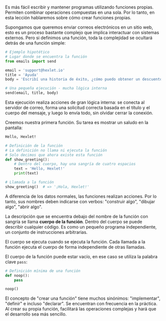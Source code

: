 
Es más fácil escribir y mantener programas utilizando funciones propias. Permiten combinar operaciones compuestas en una sola. Por lo tanto, en esta lección hablaremos sobre cómo crear funciones propias.

Supongamos que queremos enviar correos electrónicos en un sitio web, esto es un proceso bastante complejo que implica interactuar con sistemas externos. Pero si definimos una función, toda la complejidad se ocultará detrás de una función simple:

```python
# Ejemplo hipotético
# Lugar donde se encuentra la función
from emails import send

email = 'support@hexlet.io'
title = 'Ayuda'
body = 'Escribí una historia de éxito, ¿cómo puedo obtener un descuento?'

# Una pequeña ejecución - mucha lógica interna
send(email, title, body)
```

Esta ejecución realiza acciones de gran lógica interna: se conecta al servidor de correo, forma una solicitud correcta basada en el título y el cuerpo del mensaje, y luego lo envía todo, sin olvidar cerrar la conexión.

Creemos nuestra primera función. Su tarea es mostrar un saludo en la pantalla:

```bash
Hello, Hexlet!
```

```python
# Definición de la función
# La definición no llama ni ejecuta la función
# Solo decimos que ahora existe esta función
def show_greeting():
    # Dentro del cuerpo, hay una sangría de cuatro espacios
    text = 'Hello, Hexlet!'
    print(text)

# Llamada a la función
show_greeting()  # => '¡Hola, Hexlet!'
```


A diferencia de los datos normales, las funciones realizan acciones. Por lo tanto, sus nombres deben indicarse con verbos: "construir algo", "dibujar algo", "abrir algo".

La descripción que se encuentra debajo del nombre de la función con sangría se llama **cuerpo de la función**. Dentro del cuerpo se puede describir cualquier código. Es como un pequeño programa independiente, un conjunto de instrucciones arbitrarias.

El cuerpo se ejecuta cuando se ejecuta la función. Cada llamada a la función ejecuta el cuerpo de forma independiente de otras llamadas.

El cuerpo de la función puede estar vacío, en ese caso se utiliza la palabra clave `pass`:

```python
# Definición mínima de una función
def noop():
    pass

noop()
```

El concepto de "crear una función" tiene muchos sinónimos: "implementar", "definir" e incluso "declarar". Se encuentran con frecuencia en la práctica. Al crear su propia función, facilitará las operaciones complejas y hará que el desarrollo sea más sencillo.
